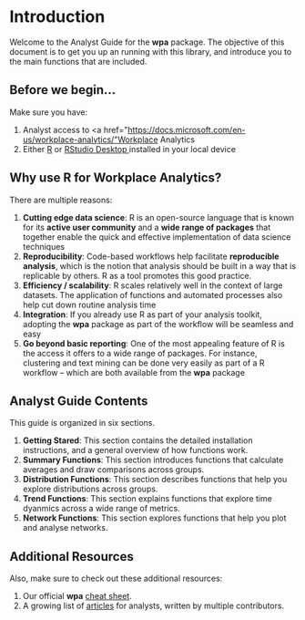 # Introduction

Welcome to the Analyst Guide for the **wpa** package. The objective of this document is to get you up an running with this library, and introduce you to the main functions that are included. 

## Before we begin...

Make sure you have:
1.  Analyst access to  <a href="https://docs.microsoft.com/en-us/workplace-analytics/"Workplace Analytics</a>
2.  Either <a href="https://www.r-project.org/">R</a> or <a href="https://rstudio.com/products/rstudio/download/#download"> RStudio Desktop </a> installed in your local device

## Why use R for Workplace Analytics?

There are multiple reasons:

1. **Cutting edge data science**: R is an open-source language that is known for its **active user community** and a **wide range of packages** that together enable the quick and effective implementation of data science techniques
2. **Reproducibility**: Code-based workflows help facilitate **reproducible analysis**, which is the notion that analysis should be built in a way that is replicable by others. R as a tool promotes this good practice. 
3. **Efficiency / scalability**: R scales relatively well in the context of large datasets. The application of functions and automated processes also help cut down routine analysis time 
4. **Integration**: If you already use R as part of your analysis toolkit, adopting the **wpa** package as part of the workflow will be seamless and easy
5. **Go beyond basic reporting**: One of the most appealing feature of R is the access it offers to a wide range of packages. For instance, clustering and text mining can be done very easily as part of a R workflow – which are both available from the **wpa** package

## Analyst Guide Contents

This guide is organized in six sections. 

1. **Getting Stared**: This section contains the detailed installation instructions, and a general overview of how functions work. 
2. **Summary Functions**: This section introduces functions that calculate averages and draw comparisons across groups.
3. **Distribution Functions**: This section describes functions that help you explore distributions across groups.
4. **Trend Functions**: This section explains functions that explore time dyanmics across a wide range of metrics.
5. **Network Functions**: This section explores functions that help you plot and analyse networks.

## Additional Resources

Also, make sure to check out these additional resources: 

1. Our official **wpa** <a href="https://github.com/microsoft/wpa/blob/main/man/figures/wpa%20cheatsheet_20201116.pdf">cheat sheet</a>.
2. A growing list of <a href="https://microsoft.github.io/wpa/articles/">articles</a> for analysts, written by multiple contributors. 

